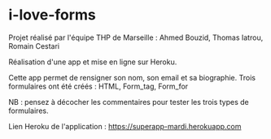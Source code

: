 # i-love-forms
Projet réalisé par l'équipe THP de Marseille : Ahmed Bouzid, Thomas Iatrou, Romain Cestari

Réalisation d'une app et mise en ligne sur Heroku.

Cette app permet de rensigner son nom, son email et sa biographie.
Trois formulaires ont été créés : HTML, Form_tag, Form_for

NB : pensez à décocher les commentaires pour tester les trois types de formulaires. 

Lien Heroku de l'application : https://superapp-mardi.herokuapp.com
